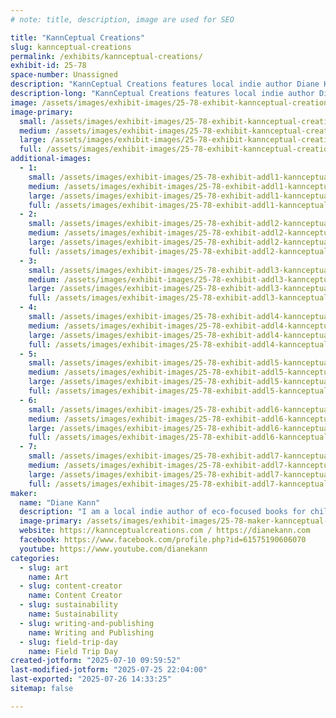 ```yaml
---
# note: title, description, image are used for SEO

title: "KannCeptual Creations"
slug: kannceptual-creations
permalink: /exhibits/kannceptual-creations/
exhibit-id: 25-78
space-number: Unassigned
description: "KannCeptual Creations features local indie author Diane Kann eco-focused books, artwork, and more!"
description-long: "KannCeptual Creations features local indie author Diane Kann eco-focused books, artwork, and related items. 3d objects created by her son, Devin Kann, are also featured as they relate to the eco-focus."
image: /assets/images/exhibit-images/25-78-exhibit-kannceptual-creations-byte-brigade-cover-large.png
image-primary: 
  small: /assets/images/exhibit-images/25-78-exhibit-kannceptual-creations-byte-brigade-cover-small.png
  medium: /assets/images/exhibit-images/25-78-exhibit-kannceptual-creations-byte-brigade-cover-medium.png
  large: /assets/images/exhibit-images/25-78-exhibit-kannceptual-creations-byte-brigade-cover-large.png
  full: /assets/images/exhibit-images/25-78-exhibit-kannceptual-creations-byte-brigade-cover-full.png
additional-images: 
  - 1:
    small: /assets/images/exhibit-images/25-78-exhibit-addl1-kannceptual-creations-triangle-cover-6504-small.png
    medium: /assets/images/exhibit-images/25-78-exhibit-addl1-kannceptual-creations-triangle-cover-6504-medium.png
    large: /assets/images/exhibit-images/25-78-exhibit-addl1-kannceptual-creations-triangle-cover-6504-large.png
    full: /assets/images/exhibit-images/25-78-exhibit-addl1-kannceptual-creations-triangle-cover-6504-full.png
  - 2:
    small: /assets/images/exhibit-images/25-78-exhibit-addl2-kannceptual-creations-gree-code-cover-small.png
    medium: /assets/images/exhibit-images/25-78-exhibit-addl2-kannceptual-creations-gree-code-cover-medium.png
    large: /assets/images/exhibit-images/25-78-exhibit-addl2-kannceptual-creations-gree-code-cover-large.png
    full: /assets/images/exhibit-images/25-78-exhibit-addl2-kannceptual-creations-gree-code-cover-full.png
  - 3:
    small: /assets/images/exhibit-images/25-78-exhibit-addl3-kannceptual-creations-reef-1-cover-small.png
    medium: /assets/images/exhibit-images/25-78-exhibit-addl3-kannceptual-creations-reef-1-cover-medium.png
    large: /assets/images/exhibit-images/25-78-exhibit-addl3-kannceptual-creations-reef-1-cover-large.png
    full: /assets/images/exhibit-images/25-78-exhibit-addl3-kannceptual-creations-reef-1-cover-full.png
  - 4:
    small: /assets/images/exhibit-images/25-78-exhibit-addl4-kannceptual-creations-reef-bookmarks-small.png
    medium: /assets/images/exhibit-images/25-78-exhibit-addl4-kannceptual-creations-reef-bookmarks-medium.png
    large: /assets/images/exhibit-images/25-78-exhibit-addl4-kannceptual-creations-reef-bookmarks-large.png
    full: /assets/images/exhibit-images/25-78-exhibit-addl4-kannceptual-creations-reef-bookmarks-full.png
  - 5:
    small: /assets/images/exhibit-images/25-78-exhibit-addl5-kannceptual-creations-julian-egg-cover-small.png
    medium: /assets/images/exhibit-images/25-78-exhibit-addl5-kannceptual-creations-julian-egg-cover-medium.png
    large: /assets/images/exhibit-images/25-78-exhibit-addl5-kannceptual-creations-julian-egg-cover-large.png
    full: /assets/images/exhibit-images/25-78-exhibit-addl5-kannceptual-creations-julian-egg-cover-full.png
  - 6:
    small: /assets/images/exhibit-images/25-78-exhibit-addl6-kannceptual-creations-pla-small.png
    medium: /assets/images/exhibit-images/25-78-exhibit-addl6-kannceptual-creations-pla-medium.png
    large: /assets/images/exhibit-images/25-78-exhibit-addl6-kannceptual-creations-pla-large.png
    full: /assets/images/exhibit-images/25-78-exhibit-addl6-kannceptual-creations-pla-full.png
  - 7:
    small: /assets/images/exhibit-images/25-78-exhibit-addl7-kannceptual-creations-reef-bookmarks-1-front-small.png
    medium: /assets/images/exhibit-images/25-78-exhibit-addl7-kannceptual-creations-reef-bookmarks-1-front-medium.png
    large: /assets/images/exhibit-images/25-78-exhibit-addl7-kannceptual-creations-reef-bookmarks-1-front-large.png
    full: /assets/images/exhibit-images/25-78-exhibit-addl7-kannceptual-creations-reef-bookmarks-1-front-full.png
maker: 
  name: "Diane Kann"
  description: "I am a local indie author of eco-focused books for children and science fantasy books with eco-hopepunk focus for YA/adults. I also create related swag (bookmarks, posters, pictures, artwork, 3d objects) and sell the books, the swag, and plushies that are related to my books."
  image-primary: /assets/images/exhibit-images/25-78-maker-kannceptual-creations-kcc-logo-new-medium.jpg
  website: https://kannceptualcreations.com / https://dianekann.com
  facebook: https://www.facebook.com/profile.php?id=61575190606070
  youtube: https://www.youtube.com/dianekann
categories: 
  - slug: art
    name: Art
  - slug: content-creator
    name: Content Creator
  - slug: sustainability
    name: Sustainability
  - slug: writing-and-publishing
    name: Writing and Publishing
  - slug: field-trip-day
    name: Field Trip Day
created-jotform: "2025-07-10 09:59:52"
last-modified-jotform: "2025-07-25 22:04:00"
last-exported: "2025-07-26 14:33:25"
sitemap: false

---
```

